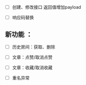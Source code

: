 - [ ] 创建、修改接口 返回值增加payload

- [ ] 响应码替换

## 新功能 ： 
- [ ] 历史房间：获取、删除     
- [ ] 文章：点赞/取消点赞 
- [ ] 文章：收藏/取消收藏

- [ ] 重名异常

